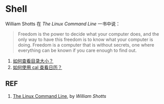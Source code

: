 # Shell

William Shotts 在 *The Linux Command Line* 一书中说：

> Freedom is the power to decide what your computer does, and the only way to have this freedom is to know what your computer is doing. Freedom is a computer that is without secrets, one where everything can be known if you care enough to find out.

1. [如何查看目录大小？](./shell_disk-usage.md)
1. [如何使用 cal 查看日历？](./cal.md)

## REF

1. [The Linux Command Line](http://www.linuxcommand.org/tlcl.php/), by *William Shotts*
